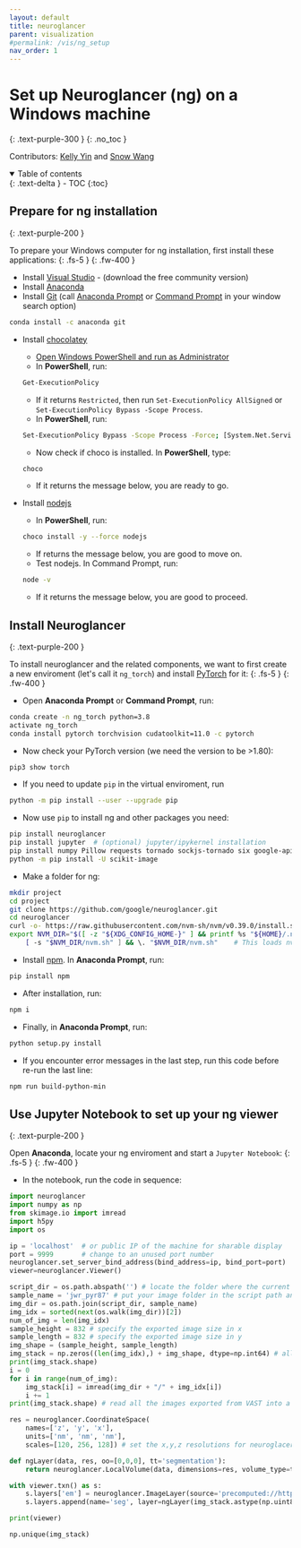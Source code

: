 ```yaml
---
layout: default
title: neuroglancer
parent: visualization
#permalink: /vis/ng_setup
nav_order: 1
---
```


# Set up Neuroglancer (ng) on a Windows machine
{: .text-purple-300 }
{: .no_toc }

Contributors: [Kelly Yin](https://github.com/Kelly-Yin) and [Snow Wang](https://github.com/snowxwang)

<details open markdown="block">
  <summary>
    Table of contents
  </summary>
  {: .text-delta }
- TOC
{:toc}
</details>

## Prepare for ng installation
{: .text-purple-200 }

To prepare your Windows computer for ng installation, first install these applications:
{: .fs-5 }
{: .fw-400 }

- Install [Visual Studio](https://visualstudio.microsoft.com/downloads/) - (download the free community version)
- Install [Anaconda](https://www.anaconda.com/products/individual)
- Install [Git](https://git-scm.com/download/win) (call [Anaconda Prompt](https://docs.anaconda.com/anaconda/install/verify-install/) or [Command Prompt](https://www.dell.com/support/kbdoc/en-in/000130703/the-command-prompt-what-it-is-and-how-to-use-it-on-a-dell-system) in your window search option)
```bash
conda install -c anaconda git
```

- Install [chocolatey](https://chocolatey.org/install) 
    - [Open Windows PowerShell and run as Administrator](https://www.javatpoint.com/powershell-run-as-administrator)
    - In **PowerShell**, run:
    ```bash
    Get-ExecutionPolicy
    ```
    - If it returns `Restricted`, then run `Set-ExecutionPolicy AllSigned` or `Set-ExecutionPolicy Bypass -Scope Process`.
    - In **PowerShell**, run:
    ```bash
    Set-ExecutionPolicy Bypass -Scope Process -Force; [System.Net.ServicePointManager]::SecurityProtocol = [System.Net.ServicePointManager]::SecurityProtocol -bor 3072; iex ((New-Object System.Net.WebClient).DownloadString('https://community.chocolatey.org/install.ps1'))
    ```
    - Now check if choco is installed. In **PowerShell**, type:
    ```bash
    choco
    ```
    - If it returns the message below, you are ready to go.

- Install [nodejs](https://nodejs.org/en/download/)
    - In **PowerShell**, run:
    ```bash
    choco install -y --force nodejs
    ```
    - If returns the message below, you are good to move on.
    - Test nodejs. In Command Prompt, run:
    ```bash
    node -v
    ```
    - If it returns the message below, you are good to proceed.

## Install Neuroglancer
{: .text-purple-200 }

To install neuroglancer and the related components, we want to first create a new enviroment (let's call it `ng_torch`) and install [PyTorch](https://pytorch.org/) for it:
{: .fs-5 }
{: .fw-400 }

- Open **Anaconda Prompt** or **Command Prompt**, run:
```bash
conda create -n ng_torch python=3.8
activate ng_torch
conda install pytorch torchvision cudatoolkit=11.0 -c pytorch
```
- Now check your PyTorch version (we need the version to be >1.80):
```bash
pip3 show torch
```

- If you need to update `pip` in the virtual enviroment, run
```bash
python -m pip install --user --upgrade pip
```

- Now use `pip` to install ng and other packages you need:
```bash
pip install neuroglancer
pip install jupyter  # (optional) jupyter/ipykernel installation
pip install numpy Pillow requests tornado sockjs-tornado six google-apitools selenium imageio h5py cloud-volume
python -m pip install -U scikit-image
```

- Make a folder for ng:
```bash
mkdir project
cd project
git clone https://github.com/google/neuroglancer.git
cd neuroglancer
curl -o- https://raw.githubusercontent.com/nvm-sh/nvm/v0.39.0/install.sh | bash
export NVM_DIR="$([ -z "${XDG_CONFIG_HOME-}" ] && printf %s "${HOME}/.nvm" || printf %s "${XDG_CONFIG_HOME}/nvm")" \
    [ -s "$NVM_DIR/nvm.sh" ] && \. "$NVM_DIR/nvm.sh"    # This loads nvm
```

- Install [npm](https://docs.npmjs.com/downloading-and-installing-node-js-and-npm). In **Anaconda Prompt**, run:
```bash
pip install npm
```
- After installation, run:
```bash
npm i
```

- Finally, in **Anaconda Prompt**, run:
```bash
python setup.py install
```
- If you encounter error messages in the last step, run this code before re-run the last line:
```bash
npm run build-python-min
```

## Use Jupyter Notebook to set up your ng viewer
{: .text-purple-200 }

Open **Anaconda**, locate your ng enviroment and start a `Jupyter Notebook`:
{: .fs-5 }
{: .fw-400 }

- In the notebook, run the code in sequence:
```python
import neuroglancer
import numpy as np
from skimage.io import imread
import h5py
import os
```

```python
ip = 'localhost'  # or public IP of the machine for sharable display
port = 9999       # change to an unused port number
neuroglancer.set_server_bind_address(bind_address=ip, bind_port=port)
viewer=neuroglancer.Viewer()
```

```python
script_dir = os.path.abspath('') # locate the folder where the current script is being run
sample_name = 'jwr_pyr87' # put your image folder in the script path and specify the name of the folder
img_dir = os.path.join(script_dir, sample_name)
img_idx = sorted(next(os.walk(img_dir))[2])
num_of_img = len(img_idx)
sample_height = 832 # specify the exported image size in x
sample_length = 832 # specify the exported image size in y
img_shape = (sample_height, sample_length)
img_stack = np.zeros((len(img_idx),) + img_shape, dtype=np.int64) # allocate memory
print(img_stack.shape)
i = 0
for i in range(num_of_img):
    img_stack[i] = imread(img_dir + "/" + img_idx[i])
    i += 1   
print(img_stack.shape) # read all the images exported from VAST into a single image stack
```

```python
res = neuroglancer.CoordinateSpace(
    names=['z', 'y', 'x'],
    units=['nm', 'nm', 'nm'],
    scales=[120, 256, 128]) # set the x,y,z resolutions for neuroglacer 
```

```python
def ngLayer(data, res, oo=[0,0,0], tt='segmentation'):
    return neuroglancer.LocalVolume(data, dimensions=res, volume_type=tt, voxel_offset=oo)
```

```python
with viewer.txn() as s:
    s.layers['em'] = neuroglancer.ImageLayer(source='precomputed://https://rhoana.rc.fas.harvard.edu/ng/jwr15-120_im')
    s.layers.append(name='seg', layer=ngLayer(img_stack.astype(np.uint8), res, tt='segmentation'))
```

```python
print(viewer)
```

```python
np.unique(img_stack)
```